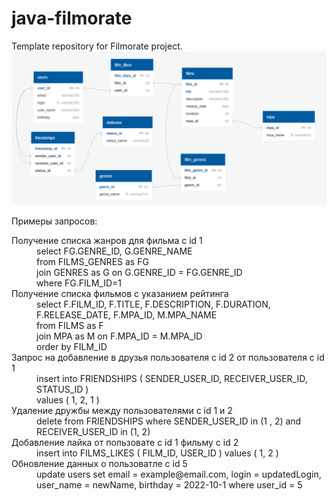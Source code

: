# java-filmorate
Template repository for Filmorate project.
![Схема базы жанных](/QuickDBD.png)

Примеры запросов:  
<dl>
    <dt>Получение списка жанров для фильма с id 1</dt>
    <dd>select FG.GENRE_ID, G.GENRE_NAME <br/>
        from FILMS_GENRES as FG  <br/>
        join GENRES as G on G.GENRE_ID = FG.GENRE_ID  <br/>
        where FG.FILM_ID=1  </dd>
    <dt>Получение списка фильмов с указанием рейтинга</dt>
    <dd>select F.FILM_ID, F.TITLE, F.DESCRIPTION, F.DURATION, F.RELEASE_DATE, F.MPA_ID, M.MPA_NAME  <br/>
        from FILMS as F<br/>  
        join MPA as M on F.MPA_ID = M.MPA_ID<br/>  
        order by FILM_ID</dd>
    <dt>Запрос на добавление в друзья пользователя с id 2 от пользователя с id 1</dt>
    <dd>insert into FRIENDSHIPS ( SENDER_USER_ID, RECEIVER_USER_ID, STATUS_ID ) <br/> 
        values ( 1, 2, 1 )</dd>
    <dt>Удаление дружбы между пользователями с id 1 и 2</dt>
    <dd>delete from FRIENDSHIPS where SENDER_USER_ID in (1 , 2) and RECEIVER_USER_ID in (1, 2) </dd>
    <dt>Добавление лайка от пользовате с id 1 фильму с id 2</dt>
    <dd>insert into FILMS_LIKES ( FILM_ID, USER_ID )   
        values ( 1, 2 )</dd>
    <dt>Обновление данных  о пользоватле с id 5</dt>
    <dd>update users set email = example@email.com, login = updatedLogin, user_name = newName, birthday = 2022-10-1 where user_id = 5 </dd>
</dl>


